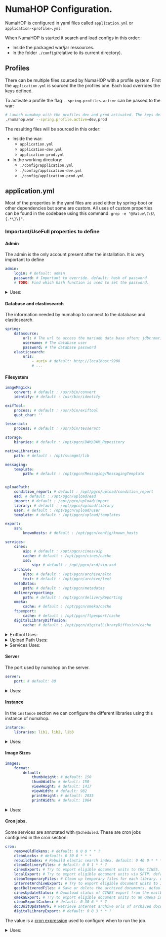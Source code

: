 
# NumaHOP Configuration.
NumaHOP is configured in yaml files called `application.yml` or `application-<profile>.yml`.

When NumaHOP is started it search and load configs in this order:
- Inside the packaged war/jar ressources.
- In the folder `./config`(relative to its current directory).

## Profiles
There can be multiple files sourced by NumaHOP with a profile system. 
First the `application.yml` is sourced the the profiles one.
Each load overrides the keys defined.

To activate a profile the flag `--spring.profiles.active` can be passed to the war:
```bash
# Launch numahop with the profiles dev and prod activated. The keys defined in a later profile overide the keys defined in a previous one.
./numahop.war --spring.profile.active=dev,prod
```
The resulting files will be sourced in this order:
- Inside the war:
    - `application.yml`
    - `application-dev.yml`
    - `application-prod.yml`
- In the working directory: 
    - `./config/application.yml`
    - `./config/application-dev.yml`
    - `./config/application-prod.yml`

## application.yml
Most of the properties in the yaml files are used either by spring-boot or other dependencies but some are custom.
All uses of custom properties can be found in the codebase using this command: `grep -e "@Value\(\$\{.*\}\)"`.

### Important/UseFull properties to define

#### Admin
The admin is the only account present after the installation. It is very important to define
```yaml
admin:
    login: # default: admin
    password: # Important to override. default: hash of password
    # TODO: Find which hash function is used to set the password.
```

<details>
	<summary>Uses:</summary>
    <ul>
        <li>src/main/java/fr/progilone/pgcn/service/user/ui/UIUserService.java</li>
        <li>src/main/java/fr/progilone/pgcn/web/rest_int/InternalAccountResource.java</li>
        <li>src/main/java/fr/progilone/pgcn/security/UserDetailsService.java</li>
    <ul>
</details>

#### Database and elasticsearch
The information needed by numahop to connect to the database and elasticsearch.

```yaml
spring:
    datasource:
        url: # The url to access the mariadb data base often: jdbc:mariadb://localhost:3306/<db-name>
        username: # The database user
        password: # The database password
    elasticsearch:
        uris:
            - <uri> # default: http://localhost:9200
            # ...
```

#### Filesystem
```yaml
imageMagick:
    convert: # default : /usr/bin/convert
    identify: # default : /usr/bin/identify

exifTool:
    process: # default : /usr/bin/exiftool
    quot_char: ''

tesseract:
    process: # default : /usr/bin/tesseract

storage:
    binaries: # default : /opt/pgcn/DAM/DAM_Repository

nativeLibraries:
    path: # default : /opt/svcmgmt/lib

messaging:
    template:
        path: # default : /opt/pgcn/Messaging/MessagingTemplate


uploadPath:
    condition_report: # default : /opt/pgcn/upload/condition_report
    ead: # default : /opt/pgcn/upload/ead
    import: # default : /opt/pgcn/upload/import
    library: # default : /opt/pgcn/upload/library
    user: # default : /opt/pgcn/upload/user
    template: # default : /opt/pgcn/upload/templates

export:
    ssh:
        knownHosts: # default : /opt/pgcn/config/known_hosts

services:
    cines:
        aip: # default : /opt/pgcn/cines/aip
        cache: # default : /opt/pgcn/cines/cache
        xsd:
            sip: # default : /opt/pgcn/xsd/sip.xsd
    archive:
        alto: # default : /opt/pgcn/archive/alto
        text: # default : /opt/pgcn/archive/text
    metaDatas:
        path: # default : /opt/pgcn/metadatas
    deliveryreporting:
        path: # default : /opt/pgcn/deliveryReporting
    omeka:
        cache: # default : /opt/pgcn/omeka/cache
    ftpexport:
        cache: # default : /opt/pgcn/ftpexport/cache
    digitalLibraryDiffusion:
        cache: # default : /opt/pgcn/digitalLibraryDiffusion/cache
```
<details>
	<summary>Exiftool Uses:</summary>
    <ul>
        <li>src/main/java/fr/progilone/pgcn/service/storage/ExifToolService.java</li>
        <li>src/main/java/fr/progilone/pgcn/service/storage/ImageMagickService.java</li>
    </ul>
</details>

<details>
	<summary>Upload Path Uses:</summary>
    <ul>
        <li>src/main/java/fr/progilone/pgcn/service/JasperReportsService.java</li>
        <li>src/main/java/fr/progilone/pgcn/service/user/UserService.java</li>
        <li>src/main/java/fr/progilone/pgcn/service/library/LibraryService.java</li>
        <li>src/main/java/fr/progilone/pgcn/service/document/conditionreport/ConditionReportAttachmentService.java</li>
        <li>src/main/java/fr/progilone/pgcn/service/exchange/ead/ExportEadService.java</li>
        <li>src/main/java/fr/progilone/pgcn/service/exchange/ImportReportService.java</li>
        <li>src/main/java/fr/progilone/pgcn/service/exchange/template/TemplateService.java</li>
    </ul>
</details>
<details>
	<summary>Services Uses:</summary>
    <ul>
        <li>src/main/java/fr/progilone/pgcn/service/delivery/DeliveryReportingService.java</li>
        <li>src/main/java/fr/progilone/pgcn/service/check/MetaDatasCheckService.java</li>
        <li>src/main/java/fr/progilone/pgcn/service/check/FacileCinesService.java</li>
        <li>src/main/java/fr/progilone/pgcn/service/document/ui/UIDocUnitService.java</li>
        <li>src/main/java/fr/progilone/pgcn/service/exchange/internetarchive/InternetArchiveService.java</li>
        <li>src/main/java/fr/progilone/pgcn/service/exchange/cines/CinesRequestHandlerService.java</li>
        <li>src/main/java/fr/progilone/pgcn/service/exchange/cines/ExportCinesService.java</li>
        <li>src/main/java/fr/progilone/pgcn/service/exchange/cines/ExportSipService.java</li>
        <li>src/main/java/fr/progilone/pgcn/service/exchange/omeka/OmekaService.java</li>
        <li>src/main/java/fr/progilone/pgcn/service/exchange/digitallibrary/DigitalLibraryDiffusionRequestHandlerService.java</li>
        <li>src/main/java/fr/progilone/pgcn/service/exchange/digitallibrary/DigitalLibraryDiffusionService.java</li>
        <li>src/main/java/fr/progilone/pgcn/service/storage/FileCleaningManager.java</li>
        <li>src/main/java/fr/progilone/pgcn/service/storage/AltoService.java</li>
    </ul>
</details>

#### Server
The port used by numahop on the server.
```yaml
server:
    port: # default: 80
```

<details>
	<summary>Uses:</summary>
    <ul>
        <li>src/main/java/fr/progilone/pgcn/web/rest/administration/HealthController.java</li>
    </ul>
</details>

#### Instance
In the `instance` section we can configure the different libraries using this instance of numahop.
```yaml
instance:
    libraries: lib1, lib2, lib3
```

<details>
	<summary>Uses:</summary>
    <ul>
        <li>src/main/java/fr/progilone/pgcn/config/BinaryStorageConfiguration.java</li>
        <li>src/main/java/fr/progilone/pgcn/service/delivery/DeliveryReportingService.java</li>
        <li>src/main/java/fr/progilone/pgcn/service/check/MetaDatasCheckService.java</li>
        <li>src/main/java/fr/progilone/pgcn/service/document/ui/UIDocUnitService.java</li>
        <li>src/main/java/fr/progilone/pgcn/service/exchange/cines/CinesRequestHandlerService.java</li>
        <li>src/main/java/fr/progilone/pgcn/service/exchange/cines/ExportCinesService.java</li>
        <li>src/main/java/fr/progilone/pgcn/service/exchange/cines/ExportSipService.java</li>
        <li>src/main/java/fr/progilone/pgcn/service/exchange/omeka/OmekaService.java</li>
        <li>src/main/java/fr/progilone/pgcn/service/exchange/digitallibrary/DigitalLibraryDiffusionRequestHandlerService.java</li>
        <li>src/main/java/fr/progilone/pgcn/service/storage/FileCleaningManager.java</li>
        <li>src/main/java/fr/progilone/pgcn/service/storage/AltoService.java</li>
        <li>src/main/java/fr/progilone/pgcn/service/storage/FileStorageManager.java</li>
    </ul>
</details>

#### Image Sizes
```yaml
images:
    format:
        default:
            thumbHeight: # default: 150 
            thumbWidth: # default: 150
            viewHeight: # default: 1417
            viewWidth: # default: 982
            printHeight: # default: 2835
            printWidth: # default: 1964
```

<details>
	<summary>Uses:</summary>
    <ul>
        <li>src/main/java/fr/progilone/pgcn/service/util/DefaultFileFormats.java</li>
    </ul>
</details>

#### Cron jobs.
Some services are annotated with `@Scheduled`. These are cron jobs configured in the cron section:

```yaml
cron:
    removeOldTokens: # default: 0 0 0 * * ?
    cleanLocks: # default: 0 30 0 * * *
    rebuildIndex: # Rebuild elastic search index. default: 0 40 0 * * *
    cleanDeliveryFiles: # default: 0 0 1 * * ?
    cinesExport: # Try to export eligible document units to the CINES. default: 0 30 1 * * ?
    localExport: # Try to export eligible document units via SFTP. default: 0 0 4 * * ?
    cleanTemporaryFiles: # Clean up temporary files for each library. default: 0 0 2 * * ?
    internetArchiveExport: # Try to export eligible document units to Internet Archive. default: 0 26 17 * * ?
    gestDeliveredFiles: # Save or delete the archived documents. default: 0 00 18 * * SAT
    cinesUpdateStatus: # Download status of CINES export from the mailbox. default: 0 10 * * * *
    omekaExport: # Try to export eligible document units to an Omeka instance. default: 0 0 3 * * ?
    cleanExportCaches: # default: 0 30 6 * * ?
    docUnitUpdateArk: # Retrieve Internet archive urls of archived documents. default: 0 0 6 * * ?
    digitalLibraryExport: # default: 0 0 3 * * ?
```

The value is a [cron expression](https://docs.spring.io/spring-framework/reference/integration/scheduling.html#scheduling-cron-expression) used to configure when to run the job.
<details>
    <summary>Uses:</summary>
    <ul>
        <li>src/main/java/fr/progilone/pgcn/service/storage/FileCleaningManager.java</li>
        <li>src/main/java/fr/progilone/pgcn/service/exchange/digitallibrary/DigitalLibraryDiffusionRequestHandlerService.java</li>
        <li>src/main/java/fr/progilone/pgcn/service/exchange/exportftp/ExportFtpService.java</li>
        <li>src/main/java/fr/progilone/pgcn/service/exchange/omeka/OmekaRequestHandlerService.java</li>
        <li>src/main/java/fr/progilone/pgcn/service/exchange/cines/CinesRequestHandlerService.java</li>
        <li>src/main/java/fr/progilone/pgcn/service/es/IndexManagerService.java</li>
        <li>src/main/java/fr/progilone/pgcn/service/LockService.java</li>
        <li>src/main/java/fr/progilone/pgcn/service/exchange/internetarchive/InternetArchiveServiceAsync.java</li>
        <li>src/main/java/fr/progilone/pgcn/service/document/DocUnitService.java</li>
        <li>src/main/java/fr/progilone/pgcn/service/user/UserService.java</li>
    </ul>
</details>
